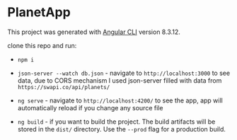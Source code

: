 # PlanetApp

This project was generated with [Angular CLI](https://github.com/angular/angular-cli) version 8.3.12.


clone this repo and run:

   * `npm i`

   * `json-server --watch db.json` - navigate to `http://localhost:3000` to see data, due to CORS mechanism I used json-server filled with data from `https://swapi.co/api/planets/`

   * `ng serve` - navigate to `http://localhost:4200/` to see the app, app will automatically reload if you change any source file

   * `ng build` - if you want to build the project. The build artifacts will be stored in the `dist/` directory. Use the `--prod` flag for a production build.

